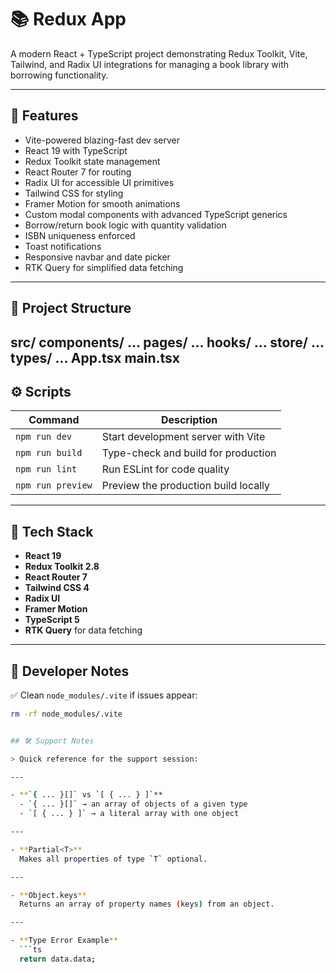 # 📚 Redux  App

A modern React + TypeScript project demonstrating Redux Toolkit, Vite, Tailwind, and Radix UI integrations for managing a book library with borrowing functionality.  

---

## 🚀 Features

- Vite-powered blazing-fast dev server  
- React 19 with TypeScript  
- Redux Toolkit state management  
- React Router 7 for routing  
- Radix UI for accessible UI primitives  
- Tailwind CSS for styling  
- Framer Motion for smooth animations  
- Custom modal components with advanced TypeScript generics  
- Borrow/return book logic with quantity validation  
- ISBN uniqueness enforced  
- Toast notifications  
- Responsive navbar and date picker  
- RTK Query for simplified data fetching

---

## 📂 Project Structure

src/
components/
...
pages/
...
hooks/
...
store/
...
types/
...
App.tsx
main.tsx
---

## ⚙️ Scripts

| Command               | Description                                     |
|-----------------------|-------------------------------------------------|
| `npm run dev`         | Start development server with Vite              |
| `npm run build`       | Type-check and build for production             |
| `npm run lint`        | Run ESLint for code quality                     |
| `npm run preview`     | Preview the production build locally            |

---

## 🧩 Tech Stack

- **React 19**
- **Redux Toolkit 2.8**
- **React Router 7**
- **Tailwind CSS 4**
- **Radix UI**  
- **Framer Motion**
- **TypeScript 5**
- **RTK Query** for data fetching

---

## 📝 Developer Notes

✅ Clean `node_modules/.vite` if issues appear:
```bash
rm -rf node_modules/.vite


## 🛠️ Support Notes

> Quick reference for the support session:

---

- **`{ ... }[]` vs `[ { ... } ]`**  
  - `{ ... }[]` → an array of objects of a given type  
  - `[ { ... } ]` → a literal array with one object

---

- **Partial<T>**  
  Makes all properties of type `T` optional.

---

- **Object.keys**  
  Returns an array of property names (keys) from an object.

---

- **Type Error Example**  
  ```ts
  return data.data;
